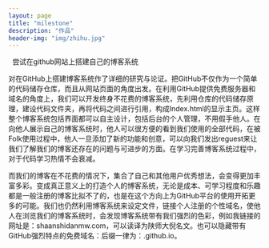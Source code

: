 ```yaml
---
layout: page
title: "milestone"
description: "作品"
header-img: "img/zhihu.jpg"
---
```

 
尝试在github网站上搭建自己的博客系统

对在GitHub上搭建博客系统作了详细的研究与论证。把GitHub不仅作为一个简单的代码储存仓库，而且从网站页面的角度出发。在利用GitHub提供免费服务器和域名的角度上，我们可以开发终身不花费的博客系统，先利用仓库的代码储存原理，建设代码文件夹，再将代码之间进行引用，构成Index.html的显示主页。这样整个博客系统包括界面都可以自主设计，包括后台的个人管理，不用假手他人。在向他人展示自己的博客系统时，他人可以很方便的看到我们使用的全部代码，在被Folk使用过程中，他人一旦添加了新的功能和创意，可以向我们发出reguest来让我们了解我们的博客还存在的问题与可进步的方面。在学习完善博客系统过程中，对于代码学习热情不会衰减。

而我们的博客在不花费的情况下，集合了自己和其他用户优秀想法，会变得更加丰富多彩。变成真正意义上的打造个人的博客系统，无论是成本、可学习程度和乐趣都是一般注册的博客比拟不了的，也是在这个方向上为GitHub平台的使用开拓更多的可能。我们也仍然利用博客系统来设定文件，链接个人注册的个性域名，使他人在浏览我们的博客系统时，会发现博客系统带有我们强烈的色彩，例如我链接的网址是：shaanshidanmw.com，可以读译为陕师大倪名文。也可以隐藏带有GitHub强烈特点的免费域名：后缀一律为：.github.io。
 


